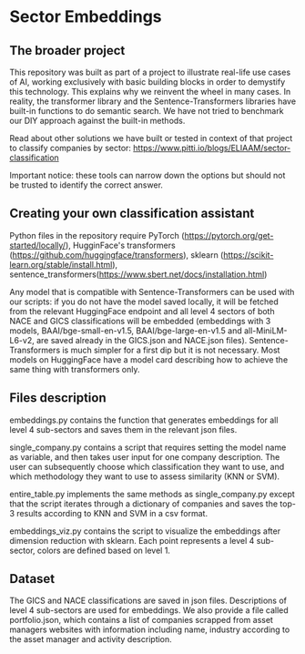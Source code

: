 # Sector Embeddings 


## The broader project


This repository was built as part of a project to illustrate real-life use cases of AI, working exclusively with basic building blocks in order to demystify this technology. This explains why we reinvent the wheel in many cases. In reality, the transformer library and the Sentence-Transformers libraries have built-in functions to do semantic search. We have not tried to benchmark our DIY approach against the built-in methods. 


Read about other solutions we have built or tested in context of that project to classify companies by sector: https://www.pitti.io/blogs/ELIAAM/sector-classification  


Important notice: these tools can narrow down the options but should not be trusted to identify the correct answer.  


## Creating your own classification assistant
Python files in the repository require PyTorch (https://pytorch.org/get-started/locally/), HugginFace's transformers (https://github.com/huggingface/transformers), sklearn (https://scikit-learn.org/stable/install.html), sentence_transformers(https://www.sbert.net/docs/installation.html) 


Any model that is compatible with Sentence-Transformers can be used with our scripts: if you do not have the model saved locally, it will be fetched from the relevant HuggingFace endpoint and all level 4 sectors of both NACE and GICS classifications will be embedded (embeddings with 3 models, BAAI/bge-small-en-v1.5, BAAI/bge-large-en-v1.5 and all-MiniLM-L6-v2, are saved already in the GICS.json and NACE.json files). Sentence-Transformers is much simpler for a first dip but it is not necessary. Most models on HuggingFace have a model card describing how to achieve the same thing with transformers only. 


## Files description
embeddings.py contains the function that generates embeddings for all level 4 sub-sectors and saves them in the relevant json files.  


single_company.py contains a script that requires setting the model name as variable, and then takes user input for one company description. The user can subsequently choose which classification they want to use, and which methodology they want to use to assess similarity (KNN or SVM).  
 
entire_table.py implements the same methods as single_company.py except that the script iterates through a dictionary of companies and saves the top-3 results according to KNN and SVM in a csv format.   


embeddings_viz.py contains the script to visualize the embeddings after dimension reduction with sklearn. Each point represents a level 4 sub-sector, colors are defined based on level 1.  


## Dataset


The GICS and NACE classifications are saved in json files. Descriptions of level 4 sub-sectors are used for embeddings. We also provide a file called portfolio.json, which contains a list of companies scrapped from asset managers websites with information including name, industry according to the asset manager and activity description.  
